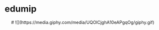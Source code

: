 # edumip

<div align="center">#
![](https://media.giphy.com/media/UQOlCjghA10eAPgqOg/giphy.gif)
</div>
